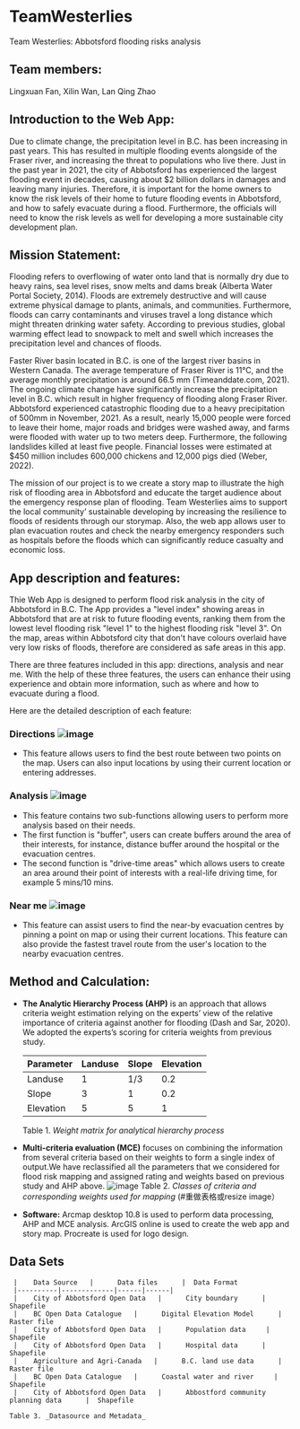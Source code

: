 # TeamWesterlies
Team Westerlies: Abbotsford flooding risks analysis
## Team members: 
Lingxuan Fan, Xilin Wan, Lan Qing Zhao 
## Introduction to the Web App:
Due to climate change, the precipitation level in B.C. has been increasing in past years. This has resulted in multiple flooding events alongside of the Fraser river, and increasing the threat to populations who live there. Just in the past year in 2021, the city of Abbotsford has experienced the largest flooding event in decades, causing about $2 billion dollars in damages and leaving many injuries. Therefore, it is important for the home owners to know the risk levels of their home to future flooding events in Abbotsford, and how to safely evacuate during a flood. Furthermore, the officials will need to know the risk levels as well for developing a more sustainable city development plan. 
## Mission Statement: 
Flooding refers to overflowing of water onto land that is normally dry due to heavy rains, sea level rises, snow melts and dams break (Alberta Water Portal Society, 2014). Floods are extremely destructive and will cause extreme physical damage to plants, animals, and communities. Furthermore,  floods can carry contaminants and viruses travel a long distance which might threaten drinking water safety. According to previous studies,  global warming effect lead to snowpack to melt and swell which increases the precipitation level and chances of floods.

Faster River basin located in B.C. is one of the largest river basins in Western Canada. The average temperature of Fraser River is 11°C, and the average monthly precipitation is around 66.5 mm (Timeanddate.com, 2021). The ongoing climate change have significantly increase the precipitation level in B.C. which result in higher frequency of flooding along Fraser River. 
Abbotsford experienced catastrophic flooding due to a heavy precipitation of 500mm in November, 2021. As a result, nearly 15,000 people were forced to leave their home, major roads and bridges were washed away, and farms were flooded with water up to two meters deep. Furthermore, the following landslides killed at least five people. Financial losses were estimated at $450 million includes 600,000 chickens and 12,000 pigs died (Weber, 2022).

The mission of our project is to we create a story map to illustrate the high risk of flooding area in Abbotsford and educate the target audience about the emergency response plan of flooding. Team Westerlies aims to support the local community’ sustainable developing by increasing the resilience to floods of residents through our storymap. Also, the web app allows user to plan evacuation routes and check the nearby emergency responders such as hospitals before the floods which can significantly reduce casualty and economic loss.
## App description and features:
Thie Web App is designed to perform flood risk analysis in the city of Abbotsford in B.C. The App provides a "level index" showing areas in Abbotsford that are at risk to future flooding events, ranking them from the lowest level flooding risk "level 1" to the highest flooding risk "level 3". On the map, areas within Abbotsford city that don't have colours overlaid have very low risks of floods, therefore are considered as safe areas in this app.

There are three features included in this app: directions, analysis and near me. With the help of these three features, the users can enhance their using experience and obtain more information, such as where and how to evacuate during a flood. 

Here are the detailed description of each feature: 

### Directions ![image](https://user-images.githubusercontent.com/100981881/160197963-fb884f90-b315-4589-a943-860af739f271.png)
- This feature allows users to find the best route between two points on the map. Users can also input locations by using their current location or entering addresses. 

### Analysis ![image](https://user-images.githubusercontent.com/100981881/160198557-ce6e67f2-d096-477d-b971-a7f272c9633e.png)
- This feature contains two sub-functions allowing users to perform more analysis based on their needs. 
- The first function is "buffer", users can create buffers around the area of their interests, for instance, distance buffer around the hospital or the evacuation centres. 
- The second function is "drive-time areas" which allows users to create an area around their point of interests with a real-life driving time, for example 5 mins/10 mins.

### Near me ![image](https://user-images.githubusercontent.com/100981881/160198808-f1834e74-aae3-410b-b70f-cc49019207db.png)
- This feature can assist users to find the near-by evacuation centres by pinning a point on map or using their current locations. This feature can also provide the fastest travel route from the user's location to the nearby evacuation centres. 

## Method and Calculation:
- **The Analytic Hierarchy Process (AHP)** is an approach that allows criteria weight estimation relying on the experts’ view of the relative importance of criteria against another for flooding (Dash and Sar, 2020). We adopted the experts’s scoring for criteria weights from previous study.

     |    Parameter   |      Landuse      |  Slope |  Elevation
     |----------|-------------|------|------|
     | Landuse |      1     |  1/3 |  0.2
     | Slope |      3     |  1 |  0.2
     | Elevation |      5     |  5 |  1

     Table 1. _Weight matrix for analytical hierarchy process_
     
- **Multi-criteria evaluation (MCE)** focuses on combining the information from several criteria based on their weights to form a single index of output.We have reclassified all the parameters that we considered for flood risk mapping and assigned rating and weights based on previous study and AHP above.
          ![image](https://user-images.githubusercontent.com/100981881/160201154-728b70fb-5b60-41c3-af39-6e921938111f.png)
          Table 2. _Classes of criteria and corresponding weights used for mapping_
          (#重做表格或resize image）
  
- **Software:** Arcmap desktop 10.8 is used to perform data processing, AHP and MCE analysis. ArcGIS online is used to create the web app and story map. Procreate is used for logo design.

## Data Sets
     |    Data Source   |      Data files      |  Data Format
     |----------|-------------|------|------|
     |    City of Abbotsford Open Data   |      City boundary      |  Shapefile 
     |    BC Open Data Catalogue   |      Digital Elevation Model      |  Raster file 
     |    City of Abbotsford Open Data   |      Population data     |  Shapefile 
     |    City of Abbotsford Open Data   |      Hospital data      |  Shapefile
     |    Agriculture and Agri-Canada   |      B.C. land use data      |  Raster file
     |    BC Open Data Catalogue   |      Coastal water and river     |  Shapefile 
     |    City of Abbotsford Open Data   |      Abbostford community planning data      |  Shapefile
     
    Table 3. _Datasource and Metadata_
     
     






